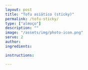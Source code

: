 ```yaml
---
layout: post
title: "Tofu asiático (sticky)"
permalink: /tofu-sticky/
type: ["almoço"]
description: ""
image: "/assets/img/photo-icon.png"
serve: 2
author: 
ingredients:

instructions:

---
```

